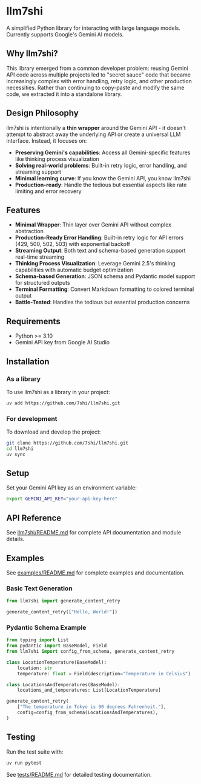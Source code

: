 # llm7shi

A simplified Python library for interacting with large language models. Currently supports Google's Gemini AI models.

## Why llm7shi?

This library emerged from a common developer problem: reusing Gemini API code across multiple projects led to "secret sauce" code that became increasingly complex with error handling, retry logic, and other production necessities. Rather than continuing to copy-paste and modify the same code, we extracted it into a standalone library.

## Design Philosophy

llm7shi is intentionally a **thin wrapper** around the Gemini API - it doesn't attempt to abstract away the underlying API or create a universal LLM interface. Instead, it focuses on:

- **Preserving Gemini's capabilities**: Access all Gemini-specific features like thinking process visualization
- **Solving real-world problems**: Built-in retry logic, error handling, and streaming support
- **Minimal learning curve**: If you know the Gemini API, you know llm7shi
- **Production-ready**: Handle the tedious but essential aspects like rate limiting and error recovery

## Features

- **Minimal Wrapper**: Thin layer over Gemini API without complex abstraction
- **Production-Ready Error Handling**: Built-in retry logic for API errors (429, 500, 502, 503) with exponential backoff
- **Streaming Output**: Both text and schema-based generation support real-time streaming
- **Thinking Process Visualization**: Leverage Gemini 2.5's thinking capabilities with automatic budget optimization
- **Schema-based Generation**: JSON schema and Pydantic model support for structured outputs
- **Terminal Formatting**: Convert Markdown formatting to colored terminal output
- **Battle-Tested**: Handles the tedious but essential production concerns

## Requirements

- Python >= 3.10
- Gemini API key from Google AI Studio

## Installation

### As a library

To use llm7shi as a library in your project:

```bash
uv add https://github.com/7shi/llm7shi.git
```

### For development

To download and develop the project:

```bash
git clone https://github.com/7shi/llm7shi.git
cd llm7shi
uv sync
```

## Setup

Set your Gemini API key as an environment variable:

```bash
export GEMINI_API_KEY="your-api-key-here"
```

## API Reference

See [llm7shi/README.md](llm7shi/README.md) for complete API documentation and module details.

## Examples

See [examples/README.md](examples/README.md) for complete examples and documentation.

### Basic Text Generation

```python
from llm7shi import generate_content_retry

generate_content_retry(["Hello, World!"])
```

### Pydantic Schema Example

```python
from typing import List
from pydantic import BaseModel, Field
from llm7shi import config_from_schema, generate_content_retry

class LocationTemperature(BaseModel):
    location: str
    temperature: float = Field(description="Temperature in Celsius")

class LocationsAndTemperatures(BaseModel):
    locations_and_temperatures: List[LocationTemperature]

generate_content_retry(
    ["The temperature in Tokyo is 90 degrees Fahrenheit."],
    config=config_from_schema(LocationsAndTemperatures),
)
```

## Testing

Run the test suite with:

```bash
uv run pytest
```

See [tests/README.md](tests/README.md) for detailed testing documentation.
